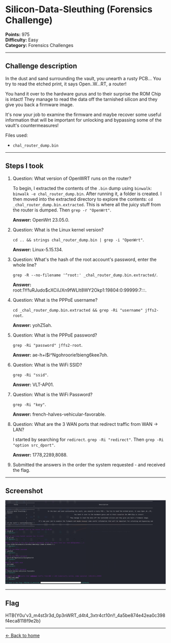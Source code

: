 # Silicon-Data-Sleuthing (Forensics Challenge)

**Points:** 975  
**Difficulty:** Easy  
**Category:** Forensics Challenges

---

## Challenge description

In the dust and sand surrounding the vault, you unearth a rusty PCB... You try to read the etched print, it says Open..W...RT, a router! 

You hand it over to the hardware gurus and to their surprise the ROM Chip is intact! 
They manage to read the data off the tarnished silicon and they give you back a firmware image. 

It's now your job to examine the firmware and maybe recover some useful information that will be important for unlocking and bypassing some of the vault's countermeasures!

Files used:
- `chal_router_dump.bin`

---

## Steps I took

1. Question: What version of OpenWRT runs on the router?
   
   To begin, I extracted the contents of the `.bin` dump using `binwalk`: `binwalk -e chal_router_dump.bin`. After running it, a folder is created.
   I then moved into the extracted directory to explore the contents: `cd _chal_router_dump.bin.extracted`. This is where all the juicy stuff from the router is dumped.
   Then `grep -r "OpenWrt"`.

   **Answer:** OpenWrt 23.05.0.
   
2. Question: What is the Linux kernel version?
   
   `cd .. && strings chal_router_dump.bin | grep -i "OpenWrt"`.

   **Answer:** Linux-5.15.134.
   
3. Question: What's the hash of the root account's password, enter the whole line?
   
   `grep -R --no-filename '^root:' _chal_router_dump.bin.extracted/`.

   **Answer:** root:$1$YfuRJudo$cXCiIJXn9fWLIt8WY2Okp1:19804:0:99999:7:::.
   
4. Question: What is the PPPoE username?
   
   `cd _chal_router_dump.bin.extracted && grep -Ri "username" jffs2-root`.

   **Answer:** yohZ5ah.
   
5. Question: What is the PPPoE password?
    
   `grep -Ri "password" jffs2-root`.

   **Answer:** ae-h+i$i^Ngohroorie!bieng6kee7oh.
   
6. Question: What is the WiFi SSID?
    
   `grep -Ri "ssid"`.

   **Answer:** VLT-AP01.
   
7. Question: What is the WiFi Password?
    
   `grep -Ri "key"`.

    **Answer:** french-halves-vehicular-favorable.
   
8. Question: What are the 3 WAN ports that redirect traffic from WAN -> LAN?
    
    I started by searching for `redirect`. `grep -Ri "redirect"`.
    Then `grep -Ri "option src_dport"`.

    **Answer:** 1778,2289,8088.
   
9. Submitted the answers in the order the system requested - and received the flag.

---

## Screenshot

![Terminal view showing answers and flag](silicon_data_sleuthing.png)

---

## Flag
HTB{Y0u'v3_m4st3r3d_0p3nWRT_d4t4_3xtr4ct10n!!_4a5be874e42ea0c398f4eca8118f9e2b}

---

[← Back to home](../../README.md)
